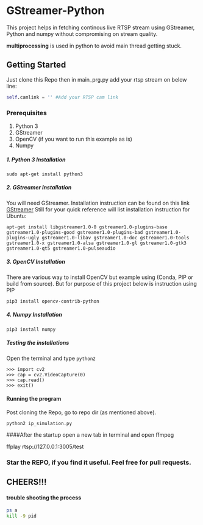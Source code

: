 # GStreamer-Python

This project helps in fetching continous live RTSP stream using GStreamer, Python and numpy without compromising on stream quality. 

**multiprocessing** is used in python to avoid main thread getting stuck.

## Getting Started

Just clone this Repo then in main_prg.py add your rtsp stream on below line:

```python
self.camlink = '' #Add your RTSP cam link
```

### Prerequisites

1. Python 3
2. GStreamer
3. OpenCV (if you want to run this example as is)
4. Numpy

##### 1. Python 3 Installation
```
sudo apt-get install python3
```

##### 2. GStreamer Installation
You will need GStreamer. Installation instruction can be found on this link [GStreamer](https://gstreamer.freedesktop.org/download/)
Still for your quick reference will list installation instruction for Ubuntu:

```
apt-get install libgstreamer1.0-0 gstreamer1.0-plugins-base gstreamer1.0-plugins-good gstreamer1.0-plugins-bad gstreamer1.0-plugins-ugly gstreamer1.0-libav gstreamer1.0-doc gstreamer1.0-tools gstreamer1.0-x gstreamer1.0-alsa gstreamer1.0-gl gstreamer1.0-gtk3 gstreamer1.0-qt5 gstreamer1.0-pulseaudio
```

##### 3. OpenCV Installation
There are various way to install OpenCV but example using (Conda, PIP or build from source). But for purpose of this project below is instruction using PIP

```
pip3 install opencv-contrib-python
```

##### 4. Numpy Installation
```
pip3 install numpy
```

##### Testing the installations
Open the terminal and type `python2`

```
>>> import cv2
>>> cap = cv2.VideoCapture(0)
>>> cap.read()
>>> exit()
```
#### Running the program

Post cloning the Repo, go to repo dir (as mentioned above).

```python2
python2 ip_simulation.py
```

####After the startup open a new tab in terminal and open ffmpeg

ffplay rtsp://127.0.0.1:3005/test

### Star the REPO, if you find it useful. Feel free for pull requests.
## CHEERS!!! 

#### trouble shooting the process
```bash
ps a
kill -9 pid
```

